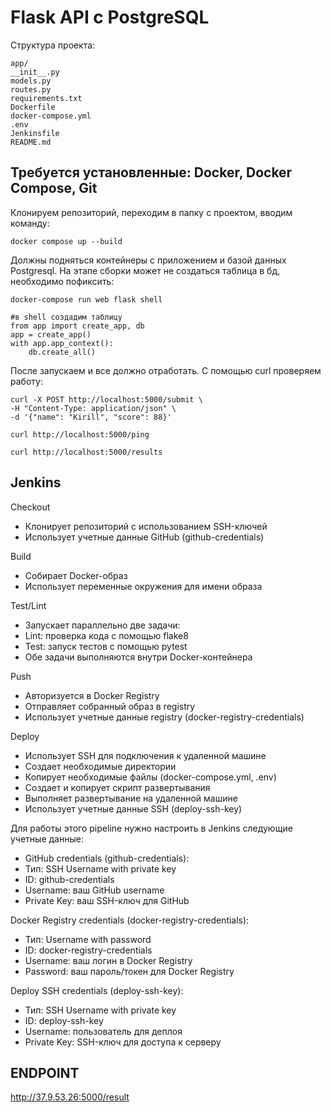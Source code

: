 # Flask API с PostgreSQL
Структура проекта:
```
app/
__init__.py
models.py
routes.py
requirements.txt
Dockerfile
docker-compose.yml
.env
Jenkinsfile
README.md
```
## Требуется установленные: Docker, Docker Compose, Git

Клонируем репозиторий, переходим в папку с проектом, вводим команду:
```
docker compose up --build
```
Должны подняться контейнеры с приложением и базой данных Postgresql.
На этапе сборки может не создаться таблица в бд, необходимо пофиксить:
```
docker-compose run web flask shell

#в shell создадим таблицу
from app import create_app, db
app = create_app()
with app.app_context():
    db.create_all()
```
После запускаем и все должно отработать. С помощью curl проверяем работу:
```
curl -X POST http://localhost:5000/submit \
-H "Content-Type: application/json" \
-d '{"name": "Kirill", "score": 88}'

curl http://localhost:5000/ping

curl http://localhost:5000/results
```

## Jenkins
Checkout
- Клонирует репозиторий с использованием SSH-ключей
- Использует учетные данные GitHub (github-credentials)

Build
- Собирает Docker-образ
- Использует переменные окружения для имени образа

Test/Lint
- Запускает параллельно две задачи:
- Lint: проверка кода с помощью flake8
- Test: запуск тестов с помощью pytest
- Обе задачи выполняются внутри Docker-контейнера

Push
- Авторизуется в Docker Registry
- Отправляет собранный образ в registry
- Использует учетные данные registry (docker-registry-credentials)

Deploy
- Использует SSH для подключения к удаленной машине
- Создает необходимые директории
- Копирует необходимые файлы (docker-compose.yml, .env)
- Создает и копирует скрипт развертывания
- Выполняет развертывание на удаленной машине
- Использует учетные данные SSH (deploy-ssh-key)

Для работы этого pipeline нужно настроить в Jenkins следующие учетные данные:
- GitHub credentials (github-credentials):
- Тип: SSH Username with private key
- ID: github-credentials
- Username: ваш GitHub username
- Private Key: ваш SSH-ключ для GitHub

Docker Registry credentials (docker-registry-credentials):
- Тип: Username with password
- ID: docker-registry-credentials
- Username: ваш логин в Docker Registry
- Password: ваш пароль/токен для Docker Registry

Deploy SSH credentials (deploy-ssh-key):
- Тип: SSH Username with private key
- ID: deploy-ssh-key
- Username: пользователь для деплоя
- Private Key: SSH-ключ для доступа к серверу

## ENDPOINT
http://37.9.53.26:5000/result
